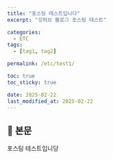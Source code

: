 ```yaml
---
title: "포스팅 테스트입니다"
excerpt: "깃허브 블로그 포스팅 테스트"

categories:
  - ETC
tags:
  - [tag1, tag2]

permalink: /etc/test1/

toc: true
toc_sticky: true

date: 2025-02-22
last_modified_at: 2025-02-22
---
```


## 🥔 본문

포스팅 테스트입니당
